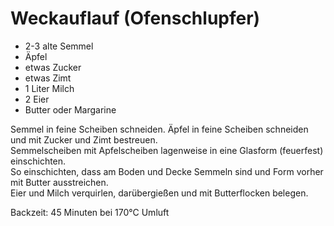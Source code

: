 # Weckauflauf (Ofenschlupfer)
* 2-3 alte Semmel
* Äpfel
* etwas Zucker
* etwas Zimt
* 1 Liter Milch
* 2 Eier
* Butter oder Margarine

Semmel in feine Scheiben schneiden. Äpfel in feine Scheiben schneiden und mit Zucker und Zimt bestreuen.  
Semmelscheiben mit Apfelscheiben lagenweise in eine Glasform (feuerfest) einschichten.  
So einschichten, dass am Boden und Decke Semmeln sind und Form vorher mit Butter ausstreichen.  
Eier und Milch verquirlen, darübergießen und mit Butterflocken belegen.

Backzeit: 45 Minuten bei 170°C Umluft
